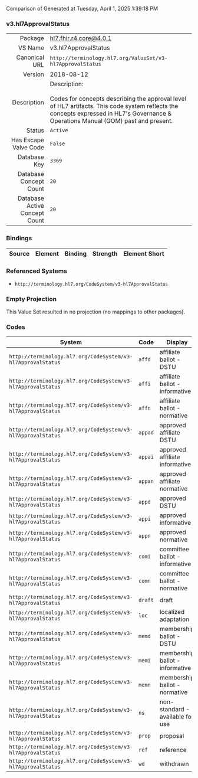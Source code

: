 Comparison of 
Generated at Tuesday, April 1, 2025 1:39:18 PM

### v3.hl7ApprovalStatus

|      |     |
| ---: | --- |
| Package | hl7.fhir.r4.core@4.0.1 |
| VS Name | v3.hl7ApprovalStatus |
| Canonical URL | `http://terminology.hl7.org/ValueSet/v3-hl7ApprovalStatus` |
| Version | 2018-08-12 |
| Description | Description:<br/><br/>Codes for concepts describing the approval level of HL7 artifacts.  This code system reflects the concepts expressed in HL7's Governance & Operations Manual (GOM) past and present. |
| Status | `Active` |
| Has Escape Valve Code | `False` |
| Database Key | `3369` |
| Database Concept Count | `20` |
| Database Active Concept Count | `20` |
### Bindings

| Source | Element | Binding | Strength | Element Short |
| ------ | ------- | ------- | -------- | ------------- |

### Referenced Systems

* `http://terminology.hl7.org/CodeSystem/v3-hl7ApprovalStatus`
### Empty Projection

This Value Set resulted in no projection (no mappings to other packages).

### Codes

| System | Code | Display |
| ------ | ---- | ------- |
| `http://terminology.hl7.org/CodeSystem/v3-hl7ApprovalStatus` | `affd` | affiliate ballot - DSTU |
| `http://terminology.hl7.org/CodeSystem/v3-hl7ApprovalStatus` | `affi` | affiliate ballot - informative |
| `http://terminology.hl7.org/CodeSystem/v3-hl7ApprovalStatus` | `affn` | affiliate ballot - normative |
| `http://terminology.hl7.org/CodeSystem/v3-hl7ApprovalStatus` | `appad` | approved affiliate DSTU |
| `http://terminology.hl7.org/CodeSystem/v3-hl7ApprovalStatus` | `appai` | approved affiliate informative |
| `http://terminology.hl7.org/CodeSystem/v3-hl7ApprovalStatus` | `appan` | approved affiliate normative |
| `http://terminology.hl7.org/CodeSystem/v3-hl7ApprovalStatus` | `appd` | approved DSTU |
| `http://terminology.hl7.org/CodeSystem/v3-hl7ApprovalStatus` | `appi` | approved informative |
| `http://terminology.hl7.org/CodeSystem/v3-hl7ApprovalStatus` | `appn` | approved normative |
| `http://terminology.hl7.org/CodeSystem/v3-hl7ApprovalStatus` | `comi` | committee ballot - informative |
| `http://terminology.hl7.org/CodeSystem/v3-hl7ApprovalStatus` | `comn` | committee ballot - normative |
| `http://terminology.hl7.org/CodeSystem/v3-hl7ApprovalStatus` | `draft` | draft |
| `http://terminology.hl7.org/CodeSystem/v3-hl7ApprovalStatus` | `loc` | localized adaptation |
| `http://terminology.hl7.org/CodeSystem/v3-hl7ApprovalStatus` | `memd` | membership ballot - DSTU |
| `http://terminology.hl7.org/CodeSystem/v3-hl7ApprovalStatus` | `memi` | membership ballot - informative |
| `http://terminology.hl7.org/CodeSystem/v3-hl7ApprovalStatus` | `memn` | membership ballot - normative |
| `http://terminology.hl7.org/CodeSystem/v3-hl7ApprovalStatus` | `ns` | non-standard - available for use |
| `http://terminology.hl7.org/CodeSystem/v3-hl7ApprovalStatus` | `prop` | proposal |
| `http://terminology.hl7.org/CodeSystem/v3-hl7ApprovalStatus` | `ref` | reference |
| `http://terminology.hl7.org/CodeSystem/v3-hl7ApprovalStatus` | `wd` | withdrawn |
